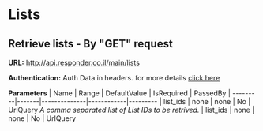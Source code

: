# Lists

## Retrieve lists - By "GET" request

**URL:** http://api.responder.co.il/main/lists

**Authentication:** Auth Data in headers. for more details [click here](https://github.com/chenrosenblum/my-description/tree/master/Authentication/ )

**Parameters**
| Name     | Range | DefaultValue | IsRequired | PassedBy
| ---------|-------|--------------|------------|---------
| list_ids |  none |    none      |     No     | UrlQuery
  *A comma separated list of List IDs to be retrived.*
| list_ids |  none |    none      |     No     | UrlQuery
